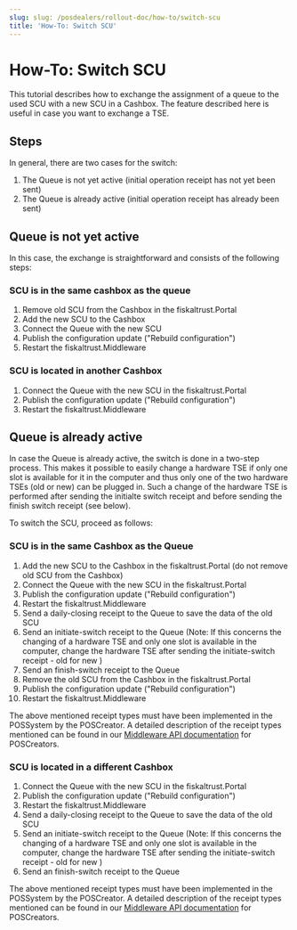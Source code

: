 ```yaml
---
slug: slug: /posdealers/rollout-doc/how-to/switch-scu
title: 'How-To: Switch SCU'
---
```


# How-To: Switch SCU

This tutorial describes how to exchange the assignment of a queue to the used SCU with a new SCU in a Cashbox. The feature described here is useful in case you want to exchange a TSE.

## Steps

In general, there are two cases for the switch:

1. The Queue is not yet active (initial operation receipt has not yet been sent)
2. The Queue is already active (initial operation receipt has already been sent)

## Queue is not yet active

In this case, the exchange is straightforward and consists of the following steps:

### SCU is in the same cashbox as the queue

1. Remove old SCU from the Cashbox in the fiskaltrust.Portal
2. Add the new SCU to the Cashbox
3. Connect the Queue with the new SCU
4. Publish the configuration update ("Rebuild configuration")
5. Restart the fiskaltrust.Middleware

### SCU is located in another Cashbox

1. Connect the Queue with the new SCU in the fiskaltrust.Portal
2. Publish the configuration update ("Rebuild configuration")
3. Restart the fiskaltrust.Middleware

## Queue is already active

In case the Queue is already active, the switch is done in a two-step process. This makes it possible to easily change a hardware TSE if only one slot is available for it in the computer and thus only one of the two hardware TSEs (old or new) can be plugged in. Such a change of the hardware TSE is performed after sending the initialte switch receipt and before sending the finish switch receipt (see below).

To switch the SCU, proceed as follows:

### SCU is in the same Cashbox as the Queue

1. Add the new SCU to the Cashbox in the fiskaltrust.Portal (do not remove old SCU from the Cashbox)
2. Connect the Queue with the new SCU in the fiskaltrust.Portal
3. Publish the configuration update ("Rebuild configuration")
4. Restart the fiskaltrust.Middleware
5. Send a daily-closing receipt to the Queue to save the data of the old SCU
6. Send an initiate-switch receipt to the Queue
(Note: If this concerns the changing of a hardware TSE and only one slot is available in the computer, change the hardware TSE after sending the initiate-switch receipt - old for new )
7. Send an finish-switch receipt to the Queue
8. Remove the old SCU from the Cashbox in the fiskaltrust.Portal
9. Publish the configuration update ("Rebuild configuration")
10. Restart the fiskaltrust.Middleware

The above mentioned receipt types must have been implemented in the POSSystem by the POSCreator. A detailed description of the receipt types mentioned can be found in our [Middleware API documentation](https://docs.fiskaltrust.cloud/docs/poscreators/middleware-doc/germany/reference-tables/ftreceiptcase) for POSCreators.

### SCU is located in a different Cashbox

1. Connect the Queue with the new SCU in the fiskaltrust.Portal
2. Publish the configuration update ("Rebuild configuration")
3. Restart the fiskaltrust.Middleware
4. Send a daily-closing receipt to the Queue to save the data of the old SCU
5. Send an initiate-switch receipt to the Queue
(Note: If this concerns the changing of a hardware TSE and only one slot is available in the computer, change the hardware TSE after sending the initiate-switch receipt - old for new )
6. Send an finish-switch receipt to the Queue

The above mentioned receipt types must have been implemented in the POSSystem by the POSCreator. A detailed description of the receipt types mentioned can be found in our [Middleware API documentation](https://docs.fiskaltrust.cloud/docs/poscreators/middleware-doc/germany/reference-tables/ftreceiptcase) for POSCreators.
